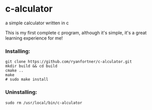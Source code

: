 # c-alculator
a simple calculator written in c

This is my first complete c program, although it's simple, it's a great learning experience for me!

### Installing:
```
git clone https://github.com/ryanfortner/c-alculator.git
mkdir build && cd build
cmake ..
make
# sudo make install
```

### Uninstalling:
```
sudo rm /usr/local/bin/c-alculator
```
